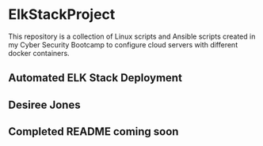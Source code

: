 # ElkStackProject
This repository is a collection of Linux scripts and Ansible scripts created in my Cyber Security Bootcamp to configure cloud servers with different docker containers.

## Automated ELK Stack Deployment
## Desiree Jones

## Completed README coming soon
